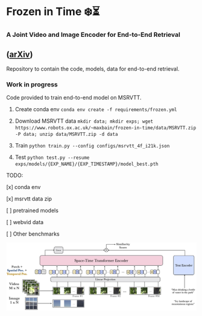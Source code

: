 # Frozen️ in Time ❄️️️️️⏳
### A Joint Video and Image Encoder for End-to-End Retrieval
([arXiv](https://arxiv.org/abs/2104.00650))
----
Repository to contain the code, models, data for end-to-end retrieval.

### Work in progress ###

Code provided to train end-to-end model on MSRVTT.

1. Create conda env `conda env create -f requirements/frozen.yml`

2. Download MSRVTT data `mkdir data; mkdir exps; wget https://www.robots.ox.ac.uk/~maxbain/frozen-in-time/data/MSRVTT.zip -P data; unzip data/MSRVTT.zip -d data`

3. Train `python train.py --config configs/msrvtt_4f_i21k.json`

4. Test `python test.py --resume exps/models/{EXP_NAME}/{EXP_TIMESTAMP}/model_best.pth`



TODO:

[x] conda env

[x] msrvtt data zip

[ ] pretrained models

[ ] webvid data

[ ] Other benchmarks 

![alt text](arch.jpg)